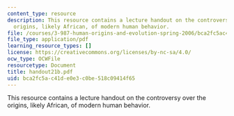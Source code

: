 ```yaml
---
content_type: resource
description: This resource contains a lecture handout on the controversy over the
  origins, likely African, of modern human behavior.
file: /courses/3-987-human-origins-and-evolution-spring-2006/bca2fc5ac41de0e3c0be518c09414f65_handout21b.pdf
file_type: application/pdf
learning_resource_types: []
license: https://creativecommons.org/licenses/by-nc-sa/4.0/
ocw_type: OCWFile
resourcetype: Document
title: handout21b.pdf
uid: bca2fc5a-c41d-e0e3-c0be-518c09414f65
---
```

This resource contains a lecture handout on the controversy over the origins, likely African, of modern human behavior.